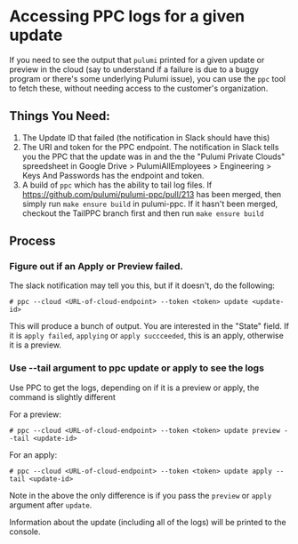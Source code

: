 # Accessing PPC logs for a given update

If you need to see the output that `pulumi` printed for a given update or preview in the cloud (say to understand if a failure is due to a buggy program or there's some underlying Pulumi issue), you can use the `ppc` tool to fetch these, without needing access to the customer's organization.

## Things You Need:

1. The Update ID that failed (the notification in Slack should have this)
2. The URI and token for the PPC endpoint. The notification in Slack tells you
   the PPC that the update was in and the the "Pulumi Private Clouds"
   spreedsheet in Google Drive > PulumiAllEmployees > Engineering > Keys And
   Passwords has the endpoint and token.
3. A build of `ppc` which has the ability to tail log files. If
   https://github.com/pulumi/pulumi-ppc/pull/213 has been merged, then simply
   run `make ensure build` in pulumi-ppc. If it hasn't been merged, checkout the
   TailPPC branch first and then run `make ensure build`

## Process

### Figure out if an Apply or Preview failed.

The slack notification may tell you this, but if it doesn't, do the following:
   
```
# ppc --cloud <URL-of-cloud-endpoint> --token <token> update <update-id>
```
   
This will produce a bunch of output. You are interested in the "State" field. If
it is `apply failed`, `applying` or `apply succceeded`, this is an apply,
otherwise it is a preview.

### Use --tail argument to ppc update or apply to see the logs

Use PPC to get the logs, depending on if it is a preview or apply, the command is slightly different
   
For a preview:

```
# ppc --cloud <URL-of-cloud-endpoint> --token <token> update preview --tail <update-id>
```
   
For an apply:

```
# ppc --cloud <URL-of-cloud-endpoint> --token <token> update apply --tail <update-id>
```
  
Note in the above the only difference is if you pass the `preview` or `apply`
argument after `update`.
  
Information about the update (including all of the logs) will be printed to the
console.
